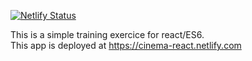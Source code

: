 [![Netlify Status](https://api.netlify.com/api/v1/badges/d1c6bc88-77dc-4430-a7eb-657eef47c566/deploy-status)](https://app.netlify.com/sites/cinema-react/deploys)

This is a simple training exercice for react/ES6.  
This app is deployed at https://cinema-react.netlify.com
